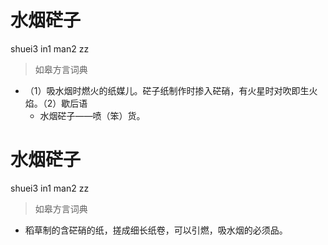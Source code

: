 # 水烟硭子
shuei3 in1 man2 zz
> 如皋方言词典
- （1）吸水烟时燃火的纸媒儿。硭子纸制作时掺入硭硝，有火星时对吹即生火焰。（2）歇后语
  - 水烟硭子——喷（笨）货。

# 水烟硭子
shuei3 in1 man2 zz
> 如皋方言词典
- 稻草制的含硭硝的纸，搓成细长纸卷，可以引燃，吸水烟的必须品。
